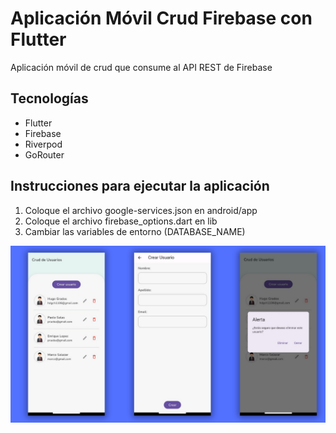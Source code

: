 # Aplicación Móvil Crud Firebase con Flutter
Aplicación móvil de crud que consume al API REST de Firebase

## Tecnologías
- Flutter
- Firebase
- Riverpod
- GoRouter

## Instrucciones para ejecutar la aplicación

1. Coloque el archivo google-services.json en android/app
2. Coloque el archivo firebase_options.dart en lib
3. Cambiar las variables de entorno (DATABASE_NAME)

![Captura](https://github.com/hdgch1106/flutter_crud_firebase/blob/main/assets/images/captura.png)